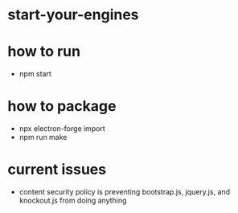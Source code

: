 # start-your-engines

# how to run
- npm start

# how to package
- npx electron-forge import
- npm run make

# current issues
- content security policy is preventing bootstrap.js, jquery.js, and knockout.js from doing anything
